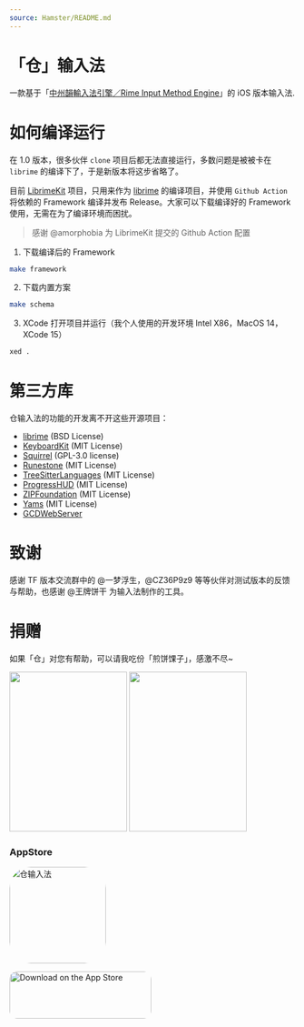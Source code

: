 ```yaml
---
source: Hamster/README.md
---
```


# 「仓」输入法

一款基于「[中州韻輸入法引擎／Rime Input Method Engine](https://github.com/rime/librime)」的 iOS 版本输入法.

# 如何编译运行

在 1.0 版本，很多伙伴 `clone` 项目后都无法直接运行，多数问题是被被卡在 `librime` 的编译下了，于是新版本将这步省略了。

目前 [LibrimeKit](https://github.com/imfuxiao/LibrimeKit) 项目，只用来作为 [librime](https://github.com/rime/librime)  的编译项目，并使用 `Github Action` 将依赖的 Framework 编译并发布 Release。大家可以下载编译好的 Framework 使用，无需在为了编译环境而困扰。

> 感谢 @amorphobia 为 LibrimeKit 提交的 Github Action 配置

1. 下载编译后的 Framework

```sh
make framework
```

2. 下载内置方案

```sh
make schema
```

3. XCode 打开项目并运行（我个人使用的开发环境 Intel X86，MacOS 14，XCode 15）

```sh
xed .
```

# 第三方库

仓输入法的功能的开发离不开这些开源项目：

* [librime](https://github.com/rime/librime) (BSD License)
* [KeyboardKit](https://github.com/KeyboardKit/KeyboardKit.git) (MIT License)
* [Squirrel](https://github.com/rime/squirrel) (GPL-3.0 license)
* [Runestone](https://github.com/simonbs/Runestone.git) (MIT License)
* [TreeSitterLanguages](https://github.com/simonbs/TreeSitterLanguages.git) (MIT License)
* [ProgressHUD](https://github.com/relatedcode/ProgressHUD) (MIT License)
* [ZIPFoundation](https://github.com/weichsel/ZIPFoundation) (MIT License)
* [Yams](https://github.com/jpsim/Yams) (MIT License)
* [GCDWebServer](https://github.com/swisspol/GCDWebServer)

# 致谢

感谢 TF 版本交流群中的 @一梦浮生，@CZ36P9z9 等等伙伴对测试版本的反馈与帮助，也感谢 @王牌饼干 为输入法制作的工具。

# 捐赠

如果「仓」对您有帮助，可以请我吃份「煎饼馃子」，感激不尽~

<img src="https://ihsiao.com/aliPay.jpeg" width="207" height="281" />
<img src="https://ihsiao.com/wechatPay.jpeg"  width="207" height="281" />


### AppStore

<a href="https://apps.apple.com/cn/app/%E4%BB%93%E8%BE%93%E5%85%A5%E6%B3%95/id6446617683?itscg=30200&amp;itsct=apps_box_appicon" style="width: 170px; height: 170px; border-radius: 22%; overflow: hidden; display: inline-block; vertical-align: middle;"><img src="https://is4-ssl.mzstatic.com/image/thumb/Purple126/v4/16/b3/b8/16b3b836-12aa-206a-f849-79e37bf6528c/AppIcon-0-1x_U007emarketing-0-10-0-85-220.png/540x540bb.jpg" alt="仓输入法" style="width: 170px; height: 170px; border-radius: 22%; overflow: hidden; display: inline-block; vertical-align: middle;"></a>

<a href="https://apps.apple.com/cn/app/%E4%BB%93%E8%BE%93%E5%85%A5%E6%B3%95/id6446617683?itsct=apps_box_badge&amp;itscg=30200" style="display: inline-block; overflow: hidden; border-radius: 13px; width: 250px; height: 83px;"><img src="https://tools.applemediaservices.com/api/badges/download-on-the-app-store/black/en-us?size=250x83&amp;releaseDate=1680912000" alt="Download on the App Store" style="border-radius: 13px; width: 250px; height: 83px;"></a>

